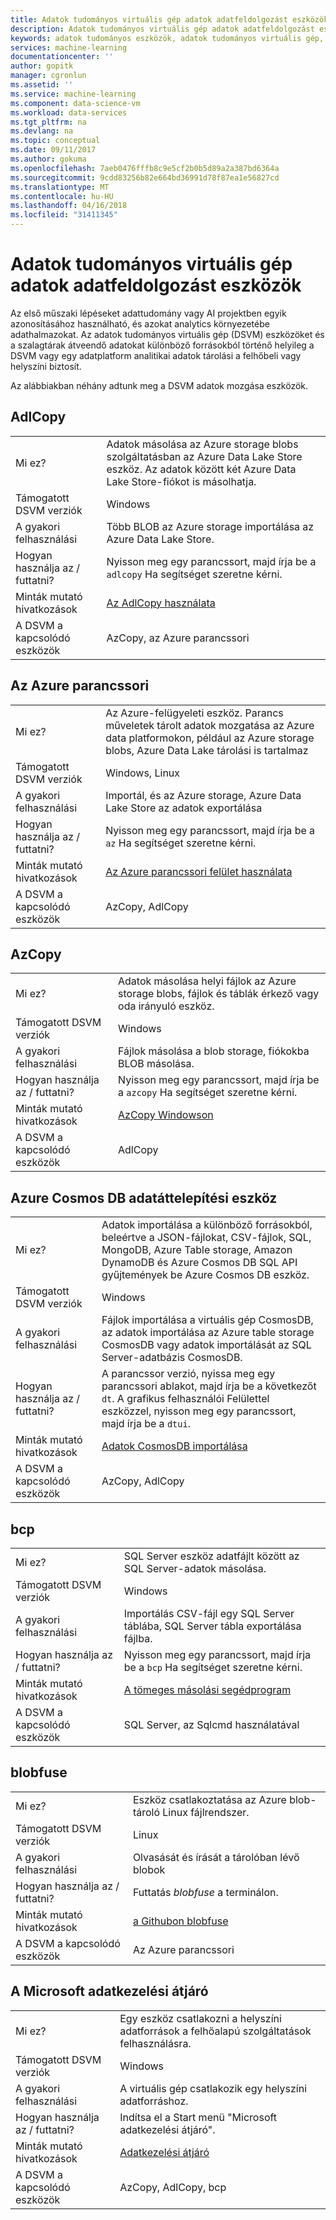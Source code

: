 ```yaml
---
title: Adatok tudományos virtuális gép adatok adatfeldolgozást eszközök - Azure |} Microsoft Docs
description: Adatok tudományos virtuális gép adatok adatfeldolgozást eszközök
keywords: adatok tudományos eszközök, adatok tudományos virtuális gép, adattudomány, linux adattudomány eszközei
services: machine-learning
documentationcenter: ''
author: gopitk
manager: cgronlun
ms.assetid: ''
ms.service: machine-learning
ms.component: data-science-vm
ms.workload: data-services
ms.tgt_pltfrm: na
ms.devlang: na
ms.topic: conceptual
ms.date: 09/11/2017
ms.author: gokuma
ms.openlocfilehash: 7aeb0476fffb8c9e5cf2b0b5d89a2a387bd6364a
ms.sourcegitcommit: 9cdd83256b82e664bd36991d78f87ea1e56827cd
ms.translationtype: MT
ms.contentlocale: hu-HU
ms.lasthandoff: 04/16/2018
ms.locfileid: "31411345"
---
```

# <a name="data-science-virtual-machine-data-ingestion-tools"></a>Adatok tudományos virtuális gép adatok adatfeldolgozást eszközök

Az első műszaki lépéseket adattudomány vagy AI projektben egyik azonosításához használható, és azokat analytics környezetébe adathalmazokat. Az adatok tudományos virtuális gép (DSVM) eszközöket és a szalagtárak átveendő adatokat különböző forrásokból történő helyileg a DSVM vagy egy adatplatform analitikai adatok tárolási a felhőbeli vagy helyszíni biztosít. 

Az alábbiakban néhány adtunk meg a DSVM adatok mozgása eszközök. 

## <a name="adlcopy"></a>AdlCopy

|    |           |
| ------------- | ------------- |
| Mi ez?   | Adatok másolása az Azure storage blobs szolgáltatásban az Azure Data Lake Store eszköz. Az adatok között két Azure Data Lake Store-fiókot is másolhatja.      |
| Támogatott DSVM verziók      | Windows      |
| A gyakori felhasználási      | Több BLOB az Azure storage importálása az Azure Data Lake Store.      |
|  Hogyan használja az / futtatni?    |   Nyisson meg egy parancssort, majd írja be a `adlcopy` Ha segítséget szeretne kérni.    |
| Minták mutató hivatkozások      | [Az AdlCopy használata](https://docs.microsoft.com/azure/data-lake-store/data-lake-store-copy-data-azure-storage-blob)      |
| A DSVM a kapcsolódó eszközök      | AzCopy, az Azure parancssori     |

## <a name="azure-command-line"></a>Az Azure parancssori

|    |           |
| ------------- | ------------- |
| Mi ez?   | Az Azure-felügyeleti eszköz. Parancs műveletek tárolt adatok mozgatása az Azure data platformokon, például az Azure storage blobs, Azure Data Lake tárolási is tartalmaz     |
| Támogatott DSVM verziók      | Windows, Linux     |
| A gyakori felhasználási      | Importál, és az Azure storage, Azure Data Lake Store az adatok exportálása      |
|  Hogyan használja az / futtatni?    |   Nyisson meg egy parancssort, majd írja be a `az` Ha segítséget szeretne kérni.    |
| Minták mutató hivatkozások      | [Az Azure parancssori felület használata](https://docs.microsoft.com/cli/azure)     |
| A DSVM a kapcsolódó eszközök      | AzCopy, AdlCopy      |


## <a name="azcopy"></a>AzCopy

|    |           |
| ------------- | ------------- |
| Mi ez?   | Adatok másolása helyi fájlok az Azure storage blobs, fájlok és táblák érkező vagy oda irányuló eszköz.      |
| Támogatott DSVM verziók      | Windows      |
| A gyakori felhasználási      | Fájlok másolása a blob storage, fiókokba BLOB másolása.      |
|  Hogyan használja az / futtatni?    |   Nyisson meg egy parancssort, majd írja be a `azcopy` Ha segítséget szeretne kérni.    |
| Minták mutató hivatkozások      | [AzCopy Windowson](https://docs.microsoft.com/azure/storage/common/storage-use-azcopy)      |
| A DSVM a kapcsolódó eszközök      | AdlCopy     |


## <a name="azure-cosmos-db-data-migration-tool"></a>Azure Cosmos DB adatáttelepítési eszköz

|    |           |
| ------------- | ------------- |
| Mi ez?   | Adatok importálása a különböző forrásokból, beleértve a JSON-fájlokat, CSV-fájlok, SQL, MongoDB, Azure Table storage, Amazon DynamoDB és Azure Cosmos DB SQL API gyűjtemények be Azure Cosmos DB eszköz.      |
| Támogatott DSVM verziók      | Windows      |
| A gyakori felhasználási      | Fájlok importálása a virtuális gép CosmosDB, az adatok importálása az Azure table storage CosmosDB vagy adatok importálását az SQL Server-adatbázis CosmosDB.     |
|  Hogyan használja az / futtatni?    |   A parancssor verzió, nyissa meg egy parancssori ablakot, majd írja be a következőt `dt`. A grafikus felhasználói Felülettel eszközzel, nyisson meg egy parancssort, majd írja be a `dtui`.    |
| Minták mutató hivatkozások      | [Adatok CosmosDB importálása](https://docs.microsoft.com/azure/cosmos-db/import-data)      |
| A DSVM a kapcsolódó eszközök      | AzCopy, AdlCopy      |


## <a name="bcp"></a>bcp

|    |           |
| ------------- | ------------- |
| Mi ez?   | SQL Server eszköz adatfájlt között az SQL Server-adatok másolása.      |
| Támogatott DSVM verziók      | Windows      |
| A gyakori felhasználási      | Importálás CSV-fájl egy SQL Server táblába, SQL Server tábla exportálása fájlba.      |
|  Hogyan használja az / futtatni?    |   Nyisson meg egy parancssort, majd írja be a `bcp` Ha segítséget szeretne kérni.    |
| Minták mutató hivatkozások      | [A tömeges másolási segédprogram](https://docs.microsoft.com/sql/tools/bcp-utility)      |
| A DSVM a kapcsolódó eszközök      | SQL Server, az Sqlcmd használatával      |

## <a name="blobfuse"></a>blobfuse

|    |           |
| ------------- | ------------- |
| Mi ez?   | Eszköz csatlakoztatása az Azure blob-tároló Linux fájlrendszer.      |
| Támogatott DSVM verziók      | Linux      |
| A gyakori felhasználási      | Olvasását és írását a tárolóban lévő blobok      |
|  Hogyan használja az / futtatni?    |   Futtatás _blobfuse_ a terminálon.    |
| Minták mutató hivatkozások      | [a Githubon blobfuse](https://github.com/Azure/azure-storage-fuse)      |
| A DSVM a kapcsolódó eszközök      | Az Azure parancssori      |


## <a name="microsoft-data-management-gateway"></a>A Microsoft adatkezelési átjáró

|    |           |
| ------------- | ------------- |
| Mi ez?   | Egy eszköz csatlakozni a helyszíni adatforrások a felhőalapú szolgáltatások felhasználásra.      |
| Támogatott DSVM verziók      | Windows      |
| A gyakori felhasználási      | A virtuális gép csatlakozik egy helyszíni adatforráshoz.      |
|  Hogyan használja az / futtatni?    |   Indítsa el a Start menü "Microsoft adatkezelési átjáró".    |
| Minták mutató hivatkozások      | [Adatkezelési átjáró](https://msdn.microsoft.com/library/dn879362.aspx)      |
| A DSVM a kapcsolódó eszközök      | AzCopy, AdlCopy, bcp    |
